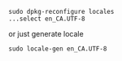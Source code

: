     sudo dpkg-reconfigure locales
    ...select en_CA.UTF-8

or just generate locale

    sudo locale-gen en_CA.UTF-8
